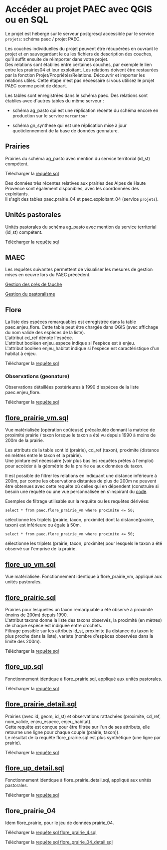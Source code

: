 # Accéder au projet PAEC avec QGIS ou en SQL

Le projet est hébergé sur le serveur postgresql accessible par le service `projets`: schéma paec / projet PAEC.

Les couches individuelles du projet peuvent être récupérées en ouvrant le projet et en sauvegardant le ou les fichiers de description des couches, qu'il suffit ensuite de réimporter dans votre projet.  
Des relations sont établies entre certaines couches, par exemple le lien entre les prairies04 et leur exploitant. Les relations doivent être restaurées par la fonction Projet/Propriétés/Relations. Découvrir et importer les relations utiles. Cette étape n'est pas nécessaire si vous utilisez le projet PAEC comme point de départ.

Les tables sont enregistrées dans le schéma paec. Des relations sont établies avec d'autres tables du même serveur :

- schéma ag_pasto qui est une réplication récente du schéma encore en production sur le service `mercantour`

- schéma gn_synthese qui est une réplication mise à jour quotidiennement de la base de données geonature.

## Prairies

Prairies du schéma ag_pasto avec mention du service territorial (id_st) compétent.

Télécharger la [requête sql](https://raw.githubusercontent.com/PnMercantour/PAEC/master/QGIS/prairie.sql)

Des données très récentes relatives aux prairies des Alpes de Haute Provence sont également disponibles, avec les coordonnées des exploitants.  
Il s'agit des tables paec.prairie_04 et paec.exploitant_04 (service `projets`).

## Unités pastorales

Unités pastorales du schéma ag_pasto avec mention du service territorial (id_st) compétent.

Télécharger la [requête sql](https://raw.githubusercontent.com/PnMercantour/PAEC/master/QGIS/up.sql)

## MAEC

Les requêtes suivantes permettent de visualiser les mesures de gestion mises en oeuvre lors du PAEC précédent.

[Gestion des prés de fauche](https://raw.githubusercontent.com/PnMercantour/PAEC/master/QGIS/mesure_fauche.sql)

[Gestion du pastoralisme](https://raw.githubusercontent.com/PnMercantour/PAEC/master/QGIS/mesure_gestion_pastorale.sql)

## Flore

La liste des espèces remarquables est enregistrée dans la table paec.enjeu_flore. Cette table peut être chargée dans QGIS (avec affichage du nom valide des espèces de la liste).  
L'attribut cd_ref dénote l'espèce.  
L'attribut booléen enjeu_espece indique si l'espèce est à enjeu.  
L'attribut booléen enjeu_habitat indique si l'espèce est caractéristique d'un habitat à enjeu.

Télécharger la [requête sql](https://raw.githubusercontent.com/PnMercantour/PAEC/master/QGIS/flore_especes_remarquables.sql)

### Observations (geonature)

Observations détaillées postérieures à 1990 d'espèces de la liste paec.enjeu_flore.

Télécharger la [requête sql](https://raw.githubusercontent.com/PnMercantour/PAEC/master/QGIS/flore_observations.sql)

## [flore_prairie_vm.sql](flore_prairie_vm.sql)

Vue matérialisée (opération coûteuse) précalculée donnant la matrice de proximité prairie / taxon lorsque le taxon a été vu depuis 1990 à moins de 200m de la prairie.

Les attributs de la table sont id (prairie), cd_ref (taxon), proximite (distance en mètres entre le taxon et la prairie).  
Une jointure est nécessaire (voir plus bas les requêtes prêtes à l'emploi) pour accéder à la géométrie de la prairie ou aux données du taxon.

Il est possible de filtrer les relations en indiquant une distance inférieure à 200m, par contre les observations distantes de plus de 200m ne peuvent être obtenues avec cette requête où celles qui en dépendent (construire si besoin une requête ou une vue personnalisée en s'inspirant du [code](flore_prairie_vm.sql).

Exemples de filtrage utilisable sur la requête ou les requêtes dérivées:

    select * from paec.flore_prairie_vm where proximite <= 50;

sélectionne les triplets (prairie, taxon, proximite) dont la distance(prairie, taxon) est inférieure ou égale à 50m.

    select * from paec.flore_prairie_vm where proximite <= 50;

sélectionne les triplets (prairie, taxon, proximite) pour lesquels le taxon a été observé sur l'emprise de la prairie.

## [flore_up_vm.sql](flore_up_vm.sql)

Vue matérialisée. Fonctionnement identique à flore_prairie_vm, appliqué aux unités pastorales.

## [flore_prairie.sql](flore_prairie.sql)

Prairies pour lesquelles un taxon remarquable a été observé à proximité (moins de 200m) depuis 1990.  
L'attribut taxons donne la liste des taxons observés, la proximité (en mètres) de chaque espèce est indiquée entre crochets.  
Filtrage possible sur les attributs id_st, proximite (la distance du taxon le plus proche dans la liste), variete (nombre d'espèces observées dans la limite des 200m).

Télécharger la [requête sql](https://raw.githubusercontent.com/PnMercantour/PAEC/master/QGIS/flore_prairie.sql)

## [flore_up.sql](flore_up.sql)

Fonctionnement identique à flore_prairie.sql, appliqué aux unités pastorales.

Télécharger la [requête sql](https://raw.githubusercontent.com/PnMercantour/PAEC/master/QGIS/flore_up.sql)

## [flore_prairie_detail.sql](flore_prairie_detail.sql)

Prairies (avec id, geom, id_st) et observations rattachées (proximite, cd_ref, nom_valide, enjeu_espece, enjeu_habitat).  
Cette requête est conçue pour être filtrée sur l'un de ses attributs, elle retourne une ligne pour chaque couple (prairie, taxon)).  
Le résultat de la requête flore_prairie.sql est plus synthétique (une ligne par prairie).

Télécharger la [requête sql](https://raw.githubusercontent.com/PnMercantour/PAEC/master/QGIS/flore_prairie_detail.sql)

## [flore_up_detail.sql](flore_up_detail.sql)

Fonctionnement identique à flore_prairie_detail.sql, appliqué aux unités pastorales.

Télécharger la [requête sql](https://raw.githubusercontent.com/PnMercantour/PAEC/master/QGIS/flore_up_detail.sql)

## flore_prairie_04

Idem flore_prairie, pour le jeu de données prairie_04.

Télécharger la [requête sql flore_prairie_4.sql](https://raw.githubusercontent.com/PnMercantour/PAEC/master/QGIS/flore_prairie_4.sql)

Télécharger la [requête sql flore_prairie_04_detail.sql](https://raw.githubusercontent.com/PnMercantour/PAEC/master/QGIS/flore_prairie_04_detail.sql)
